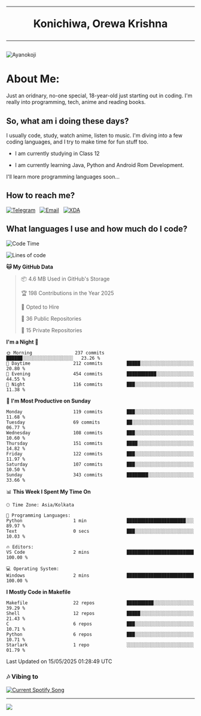 <h1 align="center"><hr>Konichiwa, Orewa Krishna<hr></h1>

<img src="https://i.imgur.com/IE7ZUea.jpeg" alt="Ayanokoji"/>

<h1>About Me:</h1>

Just an oridnary, no-one special, 18-year-old just starting out in coding. I'm really into programming, tech, anime and reading books.

<h2>So, what am i doing these days?</h2>

I usually code, study, watch anime, listen to music. I'm diving into a few coding languages, and I try to make time for fun stuff too.

- I am currently studying in Class 12

- I am currently learning Java, Python and Android Rom Development.

I'll learn more programming languages soon...

<h2>How to reach me?</h2>


<a href="https://t.me/pure_soul_kk"><img src="https://img.shields.io/badge/K R I S H N A-2CA5E0?style=flat-square&logo=telegram&logoColor=white" alt="Telegram"/></a>&nbsp;&nbsp;&nbsp;<a href="krishnakripa34567@gmail.com"><img src="https://img.shields.io/badge/krishnakripa34567@gmail.com-D14836?style=flat-square&logo=gmail&logoColor=white" alt="Email"/></a>&nbsp;&nbsp;&nbsp;<a href="https://xdaforums.com/m/pure-soul-kk.12553929/"><img src="https://img.shields.io/badge/puresoulkk-F59714?style=flat-square&logo=xda-developers&logoColor=white" alt="XDA"/></a>


<h2>What languages I use and how much do I code?</h2>


<!--START_SECTION:waka-->
![Code Time](http://img.shields.io/badge/Code%20Time-7%20hrs%2038%20mins-blue)

![Lines of code](https://img.shields.io/badge/From%20Hello%20World%20I%27ve%20Written-85.9%20thousand%20lines%20of%20code-blue)

**🐱 My GitHub Data** 

> 📦 4.6 MB Used in GitHub's Storage 
 > 
> 🏆 198 Contributions in the Year 2025
 > 
> 💼 Opted to Hire
 > 
> 📜 36 Public Repositories 
 > 
> 🔑 15 Private Repositories 
 > 
**I'm a Night 🦉** 

```text
🌞 Morning                237 commits         ██████░░░░░░░░░░░░░░░░░░░   23.26 % 
🌆 Daytime                212 commits         █████░░░░░░░░░░░░░░░░░░░░   20.80 % 
🌃 Evening                454 commits         ███████████░░░░░░░░░░░░░░   44.55 % 
🌙 Night                  116 commits         ███░░░░░░░░░░░░░░░░░░░░░░   11.38 % 
```
📅 **I'm Most Productive on Sunday** 

```text
Monday                   119 commits         ███░░░░░░░░░░░░░░░░░░░░░░   11.68 % 
Tuesday                  69 commits          ██░░░░░░░░░░░░░░░░░░░░░░░   06.77 % 
Wednesday                108 commits         ███░░░░░░░░░░░░░░░░░░░░░░   10.60 % 
Thursday                 151 commits         ████░░░░░░░░░░░░░░░░░░░░░   14.82 % 
Friday                   122 commits         ███░░░░░░░░░░░░░░░░░░░░░░   11.97 % 
Saturday                 107 commits         ███░░░░░░░░░░░░░░░░░░░░░░   10.50 % 
Sunday                   343 commits         ████████░░░░░░░░░░░░░░░░░   33.66 % 
```


📊 **This Week I Spent My Time On** 

```text
🕑︎ Time Zone: Asia/Kolkata

💬 Programming Languages: 
Python                   1 min               ██████████████████████░░░   89.97 % 
Text                     0 secs              ███░░░░░░░░░░░░░░░░░░░░░░   10.03 % 

🔥 Editors: 
VS Code                  2 mins              █████████████████████████   100.00 % 

💻 Operating System: 
Windows                  2 mins              █████████████████████████   100.00 % 
```

**I Mostly Code in Makefile** 

```text
Makefile                 22 repos            ██████████░░░░░░░░░░░░░░░   39.29 % 
Shell                    12 repos            █████░░░░░░░░░░░░░░░░░░░░   21.43 % 
C                        6 repos             ███░░░░░░░░░░░░░░░░░░░░░░   10.71 % 
Python                   6 repos             ███░░░░░░░░░░░░░░░░░░░░░░   10.71 % 
Starlark                 1 repo              ░░░░░░░░░░░░░░░░░░░░░░░░░   01.79 % 
```




 Last Updated on 15/05/2025 01:28:49 UTC
<!--END_SECTION:waka-->


<h3>🎶 Vibing to</h3>

<a href="https://open.spotify.com/user/6y2iwhip99wg1mgyrl7gyphpq">
  <img
    src="https://puresoulkk.pythonanywhere.com?theme=dark&eq_color=rainbow"
    alt="Current Spotify Song"
  />
</a>

<hr>

<img src="https://komarev.com/ghpvc/?username=pure-soul-kk&label=Profile%20Views&color=000000&style=flat">
